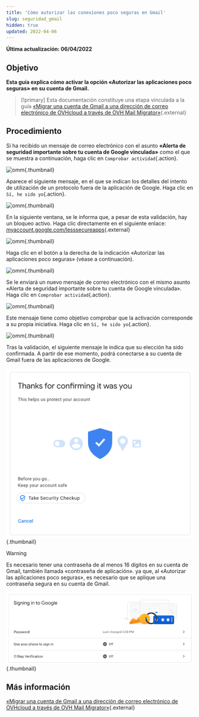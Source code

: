 ```yaml
---
title: 'Cómo autorizar las conexiones poco seguras en Gmail'
slug: seguridad_gmail
hidden: true
updated: 2022-04-06
---
```


**Última actualización: 06/04/2022**

## Objetivo


<b>Esta guía explica cómo activar la opción «Autorizar las aplicaciones poco seguras» en su cuenta de Gmail.</b>

> [!primary] Esta documentación constituye una etapa vinculada a la guía
> [«Migrar una cuenta de Gmail a una dirección de correo electrónico de OVHcloud a través de OVH Mail Migrator»](https://docs.ovh.com/es/microsoft-collaborative-solutions/migracion-de-gmail-mediante-ovh-mail-migrator){.external}

## Procedimiento

Si ha recibido un mensaje de correo electrónico con el asunto **«Alerta de seguridad importante sobre tu cuenta de Google vinculada»** como el que se muestra a continuación, haga clic en `Comprobar actividad`{.action}.

![omm](images/OMM-gmail-security-01.png){.thumbnail}

Aparece el siguiente mensaje, en el que se indican los detalles del intento de utilización de un protocolo fuera de la aplicación de Google. Haga clic en `Sí, he sido yo`{.action}.

![omm](images/OMM-gmail-security-02.png){.thumbnail}

En la siguiente ventana, se le informa que, a pesar de esta validación, hay un bloqueo activo. Haga clic directamente en el siguiente enlace: [myaccount.google.com/lesssecureapps](https://myaccount.google.com/lesssecureapps){.external}

![omm](images/OMM-gmail-security-03.png){.thumbnail}

Haga clic en el botón a la derecha de la indicación «Autorizar las aplicaciones poco seguras» (véase a continuación).

![omm](images/OMM-gmail-security-04.png){.thumbnail}

Se le enviará un nuevo mensaje de correo electrónico con el mismo asunto «Alerta de seguridad importante sobre tu cuenta de Google vinculada». Haga clic en `Comprobar actividad`{.action}.

![omm](images/OMM-gmail-security-05.png){.thumbnail}

Este mensaje tiene como objetivo comprobar que la activación corresponde a su propia iniciativa. Haga clic en `Sí, he sido yo`{.action}.

![omm](images/OMM-gmail-security-06.png){.thumbnail}

Tras la validación, el siguiente mensaje le indica que su elección ha sido confirmada. A partir de ese momento, podrá conectarse a su cuenta de Gmail fuera de las aplicaciones de Google.

![omm](images/OMM-gmail-security-07.png){.thumbnail}

> [!warning]
>
> Es necesario tener una contraseña de al menos 16 dígitos en su cuenta de Gmail, también llamada «contraseña de aplicación». ya que, al «Autorizar las aplicaciones poco seguras», es necesario que se aplique una contraseña segura en su cuenta de Gmail.
>
> ![omm](images/OMM-gmail-security-08.png){.thumbnail}
>

## Más información

[«Migrar una cuenta de Gmail a una dirección de correo electrónico de OVHcloud a través de OVH Mail Migrator»](https://docs.ovh.com/es/microsoft-collaborative-solutions/migracion-de-gmail-mediante-ovh-mail-migrator){.external}
